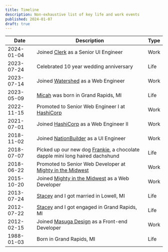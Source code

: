 ```yaml
---
title: Timeline
description: Non-exhaustive list of key life and work events
published: 2024-01-07
draft: true
---
```


| Date                    | Description                                                                                 | Type |
| ----------------------- | ------------------------------------------------------------------------------------------- | ---- |
| <time>2024-01-04</time> | Joined [Clerk](https://clerk.com) as a Senior UI Engineer                                   | Work |
| <time>2023-07-24</time> | Celebrated 10 year wedding anniversary                                                      | Life |
| <time>2023-07-14</time> | Joined [Watershed](https://watershed.com) as a Web Engineer                                 | Work |
| <time>2023-05-09</time> | [Micah](/micah) was born in Grand Rapids, MI                                                | Life |
| <time>2022-11-15</time> | Promoted to Senior Web Engineer I at [HashiCorp](https://hashicorp.com)                     | Work |
| <time>2021-07-01</time> | Joined [HashiCorp](https://hashicorp.com) as a Web Engineer II                              | Work |
| <time>2018-11-02</time> | Joined [NationBuilder](http://nationbuilder.com) as a UI Engineer                           | Work |
| <time>2018-07-07</time> | Picked up our new dog [Frankie](/frankie), a chocolate dapple mini long haired dachshund    | Life |
| <time>2018-06-22</time> | Promoted to Senior Web Developer at [Mighty in the Midwest](https://mightyinthemidwest.com) | Work |
| <time>2015-10-20</time> | Joined [Mighty in the Midwest](https://mightyinthemidwest.com) as a Web Developer           | Work |
| <time>2013-07-24</time> | [Stacey](/stacey) and I got married in Lowell, MI                                           | Life |
| <time>2012-07-22</time> | [Stacey](/stacey) and I got engaged in Grand Rapids, MI                                     | Life |
| <time>2012-02-15</time> | Joined [Masuga Design](https://gomasuga.com) as a Front-end Developer                       | Work |
| <time>1988-01-03</time> | Born in Grand Rapids, MI                                                                    | Life |
